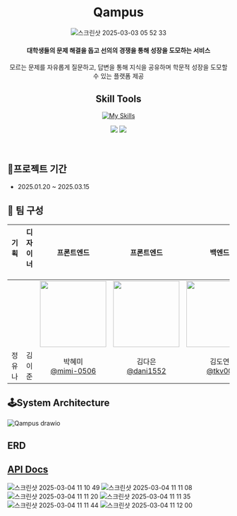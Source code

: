 <div align="center">

  
# Qampus

 ![스크린샷 2025-03-03 05 52 33](https://github.com/user-attachments/assets/fa1cd100-914d-4f01-abe0-4ad65b7525c0)

#### 대학생들의 문제 해결을 돕고 선의의 경쟁을 통해 성장을 도모하는 서비스
모르는 문제를 자유롭게 질문하고, 답변을 통해 지식을 공유하며 학문적 성장을 도모할 수 있는 플랫폼 제공

## Skill Tools
[![My Skills](https://skillicons.dev/icons?i=java,spring,redis,docker,jenkins,mysql,gradle,ubuntu&perline=4)](https://skillicons.dev)

<img src="https://img.shields.io/badge/junit5-25A162?style=for-the-badge&logo=JUnit5&logoColor=white"/>
<img src="https://img.shields.io/badge/springsecurity-6DB33F?style=for-the-badge&logo=Spring Security&logoColor=white"/>


</div>

<br/>
<br/>

## 📆프로젝트 기간
* 2025.01.20 ~ 2025.03.15

## 🎉 팀 구성

| 기획 &nbsp;&nbsp;&nbsp;&nbsp; | 디자이너 &nbsp;&nbsp;&nbsp;&nbsp; | 프론트엔드 | 프론트엔드 | 백엔드 | 백엔드 | 백엔드 |
|:-:|:-:|:-:|:-:|:-:|:-:|:-:|
|  |  | <img src="https://avatars.githubusercontent.com/u/62527898?v=4" width="150" height="150"/> | <img src="https://avatars.githubusercontent.com/u/150661115?v=4" width="150" height="150"/> | <img src="https://avatars.githubusercontent.com/u/144890194?v=4" width="150" height="150"/> | <img src="https://avatars.githubusercontent.com/u/127723000?v=4" width="150" height="150"/> | <img src="https://avatars.githubusercontent.com/u/153352715?v=4" width="150" height="150"/> |
| 정유나 | 김이준 | 박혜미<br/>[@mimi-0506](https://github.com/mimi-0506) | 김다은<br/>[@dani1552](https://github.com/dani1552) | 김도연<br/>[@tkv00](https://github.com/tkv00) | 박재하<br/>[@jaepar](https://github.com/jaepar) | 홍기문<br/>[@KimoonH](https://github.com/KimoonH) |


## 🕹️System Architecture
![Qampus drawio](https://github.com/user-attachments/assets/ab1ab436-62f6-4d6f-9234-100f47c618b3)

## ERD

## [API Docs](https://qam.yeungnam-nyang.site/swagger-ui/index.html#/)

![스크린샷 2025-03-04 11 10 49](https://github.com/user-attachments/assets/3ffd3d15-7e44-4b89-91e8-89c80d64ff36)
![스크린샷 2025-03-04 11 11 08](https://github.com/user-attachments/assets/78b6d32e-7471-4f62-bb52-8913f798b71b)
![스크린샷 2025-03-04 11 11 20](https://github.com/user-attachments/assets/0f61be5c-d8de-4841-9e14-0e7f3d8fe9d5)
![스크린샷 2025-03-04 11 11 35](https://github.com/user-attachments/assets/77731b11-af30-4f8b-8a05-00ba3e275c99)
![스크린샷 2025-03-04 11 11 44](https://github.com/user-attachments/assets/5c51b69e-f966-4be6-9946-477edd330288)
![스크린샷 2025-03-04 11 12 00](https://github.com/user-attachments/assets/474d7396-2fe7-4236-89dd-2e0c8a621e3a)
